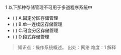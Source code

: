 1
以下那种存储管理不可用于多道程序系统中
- ( ) A.固定分区存储管理 
- ( ) B.单一连续区存储管理 
- ( ) C.可变分区存储管理 
- ( ) D.段式存储管理

> 知识点：操作系统概述。
> 出处：网络
> 难度：1
> 解释
